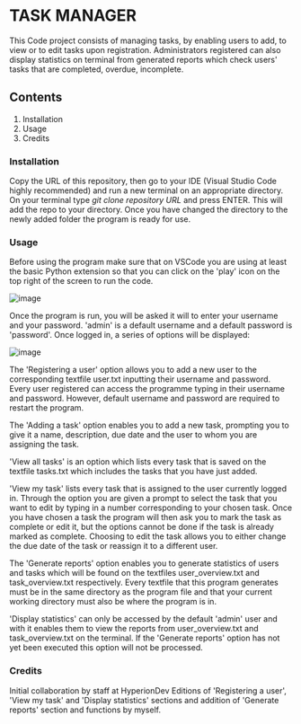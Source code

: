 # TASK MANAGER
 
This Code project consists of managing tasks, by enabling users to add, to view 
or to edit tasks upon registration. Administrators registered can also display 
statistics on terminal from generated reports which check users' tasks that are 
completed, overdue, incomplete.

## Contents

1. Installation
2. Usage
3. Credits

### Installation

Copy the URL of this repository, then go to your IDE (Visual Studio Code highly
recommended) and run a new terminal on an appropriate directory. On your
terminal type _git clone repository URL_ and press ENTER. This will add the repo to
your directory. Once you have changed the directory to the newly added folder the
program is ready for use.

### Usage

Before using the program make sure that on VSCode you are using at least the basic
Python extension so that you can click on the 'play' icon on the top right of the
screen to run the code.

![image](https://github.com/FIMPA/finalCapstone/assets/154478231/543c320e-eb84-4bbc-a1b4-4aa08ece6d9b)



Once the program is run, you will be asked it will to enter your username and your
password.  'admin' is a default username and a default password is
'password'. Once logged in, a series of options will be displayed:

![image](https://github.com/FIMPA/finalCapstone/assets/154478231/c16e7640-1cce-4c5e-babe-19cda4af9a5b)


The 'Registering a user' option allows you to add a new user to the corresponding
textfile user.txt inputting their username and password. Every user registered can 
access the programme typing in their username and password. However, default 
username and password are required to restart the program. 
 
The 'Adding a task' option enables you to add a new task, prompting you to give it a 
name, description, due date and the user to whom you are assigning the task.

'View all tasks' is an option which lists every task that is saved on the textfile 
tasks.txt which includes the tasks that you have just added.

'View my task' lists every task that is assigned to the user currently logged in. 
Through the option you are given a prompt to select the task that you want to edit 
by typing in a number corresponding to your chosen task. Once you have chosen a 
task the program will then ask you to mark the task as complete or edit it, but the 
options cannot be done if the task is already marked as complete. Choosing to edit 
the task allows you to either change the due date of the task or reassign it to a 
different user.


The 'Generate reports' option enables you to generate statistics of users and tasks 
which will be found on the textfiles user_overview.txt and task_overview.txt 
respectively. Every textfile that this program generates must be in the same 
directory as the program file and that your current working directory must also 
be where the program is in.


'Display statistics' can only be accessed by the default 'admin' user and with it 
enables them to view the reports from user_overview.txt and task_overview.txt on 
the terminal. If the 'Generate reports' option has not yet been executed this 
option will not be processed.


### Credits
Initial collaboration by staff at HyperionDev
Editions of 'Registering a user', 'View my task' and 'Display statistics' sections 
and addition of 'Generate reports' section and functions by myself.






